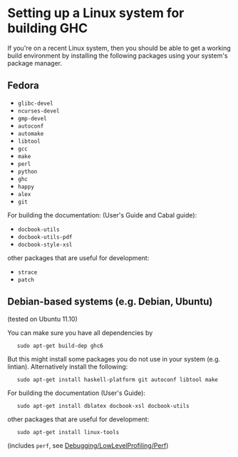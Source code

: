 # Setting up a Linux system for building GHC


If you're on a recent Linux system, then you should be able to get a working build environment by installing the following packages using your system's package manager.

## Fedora

- `glibc-devel`
- `ncurses-devel`
- `gmp-devel`
- `autoconf`
- `automake`
- `libtool`
- `gcc`
- `make`
- `perl`
- `python`
- `ghc`
- `happy`
- `alex`
- `git`


For building the documentation: (User's Guide and Cabal guide):

- `docbook-utils`
- `docbook-utils-pdf`
- `docbook-style-xsl`


other packages that are useful for development:

- `strace`
- `patch`

## Debian-based systems (e.g. Debian, Ubuntu)


(tested on Ubuntu 11.10)


You can make sure you have all dependencies by

```wiki
   sudo apt-get build-dep ghc6
```


But this might install some packages you do not use in your system (e.g. lintian).  Alternatively install the following:

```wiki
   sudo apt-get install haskell-platform git autoconf libtool make
```


For building the documentation (User's Guide):

```wiki
   sudo apt-get install dblatex docbook-xsl docbook-utils
```


other packages that are useful for development:

```wiki
   sudo apt-get install linux-tools
```


(includes `perf`, see [Debugging/LowLevelProfiling/Perf](debugging/low-level-profiling/perf))
